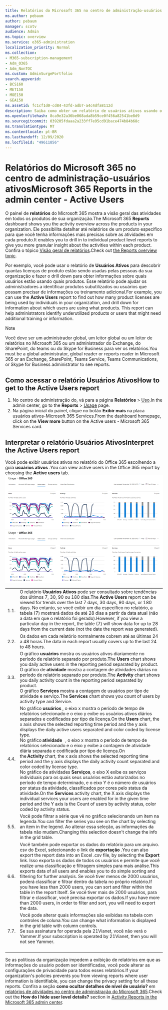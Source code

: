 ```yaml
---
title: Relatórios do Microsoft 365 no centro de administração-usuários ativos
ms.author: pebaum
author: pebaum
manager: scotv
audience: Admin
ms.topic: overview
ms.service: o365-administration
localization_priority: Normal
ms.collection:
- M365-subscription-management
- Adm_O365
- Adm_NonTOC
ms.custom: AdminSurgePortfolio
search.appverid:
- BCS160
- MET150
- MOE150
- GEA150
ms.assetid: fc1cf1d0-cd84-43fd-adb7-a4c4dfa8112d
description: Saiba como obter um relatório de usuários ativos usando o painel de relatórios do Microsoft 365 no centro de administração do Microsoft 365 e saiba quantas licenças de produto estão sendo usadas.
ms.openlocfilehash: 8ca9e32a36be068ada8b59ce0f456a82541be8d9
ms.sourcegitcommit: 039205fdaaa2a233ff7e95cd91bace474b84b68c
ms.translationtype: MT
ms.contentlocale: pt-BR
ms.lasthandoff: 12/09/2020
ms.locfileid: "49611856"
---
```

# <a name="microsoft-365-reports-in-the-admin-center---active-users"></a><span data-ttu-id="f1154-103">Relatórios do Microsoft 365 no centro de administração-usuários ativos</span><span class="sxs-lookup"><span data-stu-id="f1154-103">Microsoft 365 Reports in the admin center - Active Users</span></span>

<span data-ttu-id="f1154-104">O painel de **relatórios** do Microsoft 365 mostra a visão geral das atividades em todos os produtos de sua organização.</span><span class="sxs-lookup"><span data-stu-id="f1154-104">The Microsoft 365 **Reports** dashboard shows you the activity overview across the products in your organization.</span></span> <span data-ttu-id="f1154-105">Ele possibilita detalhar até relatórios de um produto específico para que você tenha informações mais precisas sobre as atividades em cada produto.</span><span class="sxs-lookup"><span data-stu-id="f1154-105">It enables you to drill in to individual product level reports to give you more granular insight about the activities within each product.</span></span> <span data-ttu-id="f1154-106">Confira o tópico [Visão geral de relatórios](activity-reports.md).</span><span class="sxs-lookup"><span data-stu-id="f1154-106">Check out [the Reports overview topic](activity-reports.md).</span></span>
  
<span data-ttu-id="f1154-p102">Por exemplo, você pode usar o relatório de **Usuários Ativos** para descobrir quantas licenças de produto estão sendo usadas pelas pessoas da sua organização e fazer o drill down para obter informações sobre quais usuários estão usando quais produtos. Esse relatório pode ajudar os administradores a identificar produtos subutilizados ou usuários que possam precisar de informações ou treinamento adicional.</span><span class="sxs-lookup"><span data-stu-id="f1154-p102">For example, you can use the **Active Users** report to find out how many product licenses are being used by individuals in your organization, and drill down for information about which users are using what products. This report can help administrators identify underutilized products or users that might need additional training or information.</span></span> 
  
> [!NOTE]
> <span data-ttu-id="f1154-109">Você deve ser um administrador global, um leitor global ou um leitor de relatórios no Microsoft 365 ou um administrador do Exchange, do SharePoint, do teams ou do Skype for Business para ver os relatórios.</span><span class="sxs-lookup"><span data-stu-id="f1154-109">You must be a global administrator, global reader or reports reader in Microsoft 365 or an Exchange, SharePoint, Teams Service, Teams Communications, or Skype for Business administrator to see reports.</span></span>  

## <a name="how-to-get-to-the-active-users-report"></a><span data-ttu-id="f1154-110">Como acessar o relatório Usuários Ativos</span><span class="sxs-lookup"><span data-stu-id="f1154-110">How to get to the Active Users report</span></span>

1. <span data-ttu-id="f1154-111">No centro de administração do, vá para a página **Relatórios** \> <a href="https://go.microsoft.com/fwlink/p/?linkid=2074756" target="_blank">Uso</a>.</span><span class="sxs-lookup"><span data-stu-id="f1154-111">In the admin center, go to the **Reports** \> <a href="https://go.microsoft.com/fwlink/p/?linkid=2074756" target="_blank">Usage</a> page.</span></span> 
2. <span data-ttu-id="f1154-112">Na página inicial do painel, clique no botão **Exibir mais** na placa usuários ativos-Microsoft 365 Services.</span><span class="sxs-lookup"><span data-stu-id="f1154-112">From the dashboard homepage, click on the **View more** button on the Active users - Microsoft 365 Services card.</span></span>

## <a name="interpret-the-active-users-report"></a><span data-ttu-id="f1154-113">Interpretar o relatório Usuários Ativos</span><span class="sxs-lookup"><span data-stu-id="f1154-113">Interpret the Active Users report</span></span>

<span data-ttu-id="f1154-114">Você pode exibir usuários ativos no relatório do Office 365 escolhendo a guia **usuários ativos** .</span><span class="sxs-lookup"><span data-stu-id="f1154-114">You can view active users in the Office 365 report by choosing the **Active users** tab.</span></span><br/><span data-ttu-id="f1154-115">![Relatórios da Microsoft 365-Microsoft Office 365 usuários ativos.](../../media/56fe2e54-76ad-49e5-886f-1344c2697258.png)</span><span class="sxs-lookup"><span data-stu-id="f1154-115">![Microsoft 365 reports - Microsoft Office 365 active users.](../../media/56fe2e54-76ad-49e5-886f-1344c2697258.png)</span></span>

|||
|:-----|:-----|
|<span data-ttu-id="f1154-116">1.</span><span class="sxs-lookup"><span data-stu-id="f1154-116">1.</span></span>  <br/> |<span data-ttu-id="f1154-117">O relatório **Usuários Ativos** pode ser consultado sobre tendências dos últimos 7, 30, 90 ou 180 dias.</span><span class="sxs-lookup"><span data-stu-id="f1154-117">The **Active Users** report can be viewed for trends over the last 7 days, 30 days, 90 days, or 180 days.</span></span> <span data-ttu-id="f1154-118">No entanto, se você exibir um dia específico no relatório, a tabela (7) mostrará dados de até 28 dias a partir da data atual (não a data em que o relatório foi gerado).</span><span class="sxs-lookup"><span data-stu-id="f1154-118">However, if you view a particular day in the report, the table (7) will show data for up to 28 days from the current date (not the date the report was generated).</span></span>  <br/> |
|<span data-ttu-id="f1154-119">2.</span><span class="sxs-lookup"><span data-stu-id="f1154-119">2.</span></span>  <br/> |<span data-ttu-id="f1154-120">Os dados em cada relatório normalmente cobrem até as últimas 24 a 48 horas.</span><span class="sxs-lookup"><span data-stu-id="f1154-120">The data in each report usually covers up to the last 24 to 48 hours.</span></span>  <br/> |
|<span data-ttu-id="f1154-121">3.</span><span class="sxs-lookup"><span data-stu-id="f1154-121">3.</span></span>  <br/> |<span data-ttu-id="f1154-122">O gráfico **usuários** mostra os usuários ativos diariamente no período de relatório separado por produto.</span><span class="sxs-lookup"><span data-stu-id="f1154-122">The **Users** chart shows you daily active users in the reporting period separated by product.</span></span>  <br/> <span data-ttu-id="f1154-123">O gráfico de **atividade** mostra a contagem de atividades diárias no período de relatório separado por produto.</span><span class="sxs-lookup"><span data-stu-id="f1154-123">The **Activity** chart shows you daily activity count in the reporting period separated by product.</span></span> <br/> <span data-ttu-id="f1154-124">O gráfico **Serviços** mostra a contagem de usuários por tipo de atividade e serviço.</span><span class="sxs-lookup"><span data-stu-id="f1154-124">The **Services** chart shows you count of users by activity type and Service.</span></span>  <br/> |
|<span data-ttu-id="f1154-125">4.</span><span class="sxs-lookup"><span data-stu-id="f1154-125">4.</span></span>  <br/> | <span data-ttu-id="f1154-126">No gráfico **usuários** , o eixo x mostra o período de tempo de relatórios selecionado e o eixo y exibe os usuários ativos diários separados e codificados por tipo de licença.</span><span class="sxs-lookup"><span data-stu-id="f1154-126">On the **Users** chart, the x axis shows the selected reporting time period and the y axis displays the daily active users separated and color coded by license type.</span></span>  <br/>  <span data-ttu-id="f1154-127">No gráfico **atividade**   , o eixo x mostra o período de tempo de relatórios selecionado e o eixo y exibe a contagem de atividade diária separada e codificada por tipo de licença.</span><span class="sxs-lookup"><span data-stu-id="f1154-127">On the **Activity** chart, the x axis shows the selected reporting time period and the y axis displays the daily activity count separated and color coded by license type.</span></span> <br/> <span data-ttu-id="f1154-128">No gráfico de atividades **Serviços**, o eixo X exibe os serviços individuais para os quais seus usuários estão autorizados no período de tempo determinado, e o eixo Y é o número de usuários por status da atividade, classificados por cores pelo status da atividade.</span><span class="sxs-lookup"><span data-stu-id="f1154-128">On the **Services** activity chart, the X axis displays the individual services your users are enabled for in the given time period and the Y axis is the Count of users by activity status, color coded by activity status.</span></span>  <br/> |
|<span data-ttu-id="f1154-129">5.</span><span class="sxs-lookup"><span data-stu-id="f1154-129">5.</span></span>  <br/> |<span data-ttu-id="f1154-130">Você pode filtrar a série que vê no gráfico selecionando um item na legenda.</span><span class="sxs-lookup"><span data-stu-id="f1154-130">You can filter the series you see on the chart by selecting an item in the legend.</span></span> <span data-ttu-id="f1154-131">Ao alterar essa seleção, as informações da tabela não mudam.</span><span class="sxs-lookup"><span data-stu-id="f1154-131">Changing this selection doesn't change the info in the grid table.</span></span>  <br/> |
|<span data-ttu-id="f1154-132">6.</span><span class="sxs-lookup"><span data-stu-id="f1154-132">6.</span></span>  <br/> |<span data-ttu-id="f1154-133">Você também pode exportar os dados do relatório para um arquivo. csv do Excel, selecionando o link de **exportação** .</span><span class="sxs-lookup"><span data-stu-id="f1154-133">You can also export the report data into an Excel .csv file, by selecting the **Export** link.</span></span> <span data-ttu-id="f1154-134">Isso exporta os dados de todos os usuários e permite que você realize uma classificação e filtragem simples para mais análise.</span><span class="sxs-lookup"><span data-stu-id="f1154-134">This exports data of all users and enables you to do simple sorting and filtering for further analysis.</span></span> <span data-ttu-id="f1154-135">Se você tiver menos de 2000 usuários, poderá classificar e filtrar dentro da tabela no próprio relatório.</span><span class="sxs-lookup"><span data-stu-id="f1154-135">If you have less than 2000 users, you can sort and filter within the table in the report itself.</span></span> <span data-ttu-id="f1154-136">Se você tiver mais de 2000 usuários, para filtrar e classificar, você precisa exportar os dados.</span><span class="sxs-lookup"><span data-stu-id="f1154-136">If you have more than 2000 users, in order to filter and sort, you will need to export the data.</span></span>  <br/> |
|<span data-ttu-id="f1154-137">7.</span><span class="sxs-lookup"><span data-stu-id="f1154-137">7.</span></span>  <br/> |<span data-ttu-id="f1154-138">Você pode alterar quais informações são exibidas na tabela com controles de coluna.</span><span class="sxs-lookup"><span data-stu-id="f1154-138">You can change what information is displayed in the grid table with column controls.</span></span>  <br/> <span data-ttu-id="f1154-139">Se sua assinatura for operada pela 21Vianet, você não verá o Yammer.</span><span class="sxs-lookup"><span data-stu-id="f1154-139">If your subscription is operated by 21Vianet, then you will not see Yammer.</span></span> <br/> <br/> |
|||

<span data-ttu-id="f1154-140">Se as políticas da organização impedem a exibição de relatórios em que as informações do usuário podem ser identificadas, você pode alterar as configurações de privacidade para todos esses relatórios.</span><span class="sxs-lookup"><span data-stu-id="f1154-140">If your organization's policies prevents you from viewing reports where user information is identifiable, you can change the privacy setting for all these reports.</span></span> <span data-ttu-id="f1154-141">Confira a seção **como ocultar detalhes de nível de usuário?** em [relatórios de atividades no centro de administração do Microsoft 365](activity-reports.md).</span><span class="sxs-lookup"><span data-stu-id="f1154-141">Check out the **How do I hide user level details?** section in [Activity Reports in the Microsoft 365 admin center](activity-reports.md).</span></span>  
